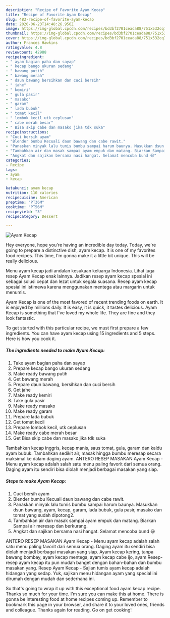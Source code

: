```yaml
---
description: "Recipe of Favorite Ayam Kecap"
title: "Recipe of Favorite Ayam Kecap"
slug: 483-recipe-of-favorite-ayam-kecap
date: 2020-06-23T14:48:26.956Z
image: https://img-global.cpcdn.com/recipes/bd3bf2701ceada88/751x532cq70/ayam-kecap-foto-resep-utama.jpg
thumbnail: https://img-global.cpcdn.com/recipes/bd3bf2701ceada88/751x532cq70/ayam-kecap-foto-resep-utama.jpg
cover: https://img-global.cpcdn.com/recipes/bd3bf2701ceada88/751x532cq70/ayam-kecap-foto-resep-utama.jpg
author: Frances Hawkins
ratingvalue: 4.8
reviewcount: 42988
recipeingredient:
- " ayam bagian paha dan sayap"
- " kecap bango ukuran sedang"
- " bawang putih"
- " bawang merah"
- " daun bawang bersihkan dan cuci bersih"
- " jahe"
- " kemiri"
- " gula pasir"
- " masako"
- " garam"
- " lada bubuk"
- " tomat kecil"
- " lombok kecil utk ceplusan"
- " cabe merah besar"
- " Bisa skip cabe dan masako jika tdk suka"
recipeinstructions:
- "Cuci bersih ayam"
- "Blender bumbu Kecuali daun bawang dan cabe rawit."
- "Panaskan minyak lalu tumis bumbu sampai harum baunya. Masukkan dsun bawang, ayam, kecap, garam, lada bubuk, gula pasir, masako dan tomat yang sudah dipotong2."
- "Tambahkan air dan masak sampai ayam empuk dan matang. Biarkan Sampai air meresap dan berkurang."
- "Angkat dan sajikan bersama nasi hangat. Selamat mencoba bund 😆"
categories:
- Recipe
tags:
- ayam
- kecap

katakunci: ayam kecap 
nutrition: 110 calories
recipecuisine: American
preptime: "PT36M"
cooktime: "PT56M"
recipeyield: "3"
recipecategory: Dessert

---
```



![Ayam Kecap](https://img-global.cpcdn.com/recipes/bd3bf2701ceada88/751x532cq70/ayam-kecap-foto-resep-utama.jpg)

Hey everyone, hope you're having an incredible day today. Today, we're going to prepare a distinctive dish, ayam kecap. It is one of my favorites food recipes. This time, I'm gonna make it a little bit unique. This will be really delicious.

Menu ayam kecap jadi andalan kesukaan keluarga Indonesia. Lihat juga resep Ayam Kecap enak lainnya. Jadikan resep ayam kecap spesial ini sebagai solusi cepat dan lezat untuk segala suasana. Resep ayam kecap spesial ini istimewa karena menggunakan mentega atau margarin untuk menumis.

Ayam Kecap is one of the most favored of recent trending foods on earth. It is enjoyed by millions daily. It is easy, it is quick, it tastes delicious. Ayam Kecap is something that I've loved my whole life. They are fine and they look fantastic.


To get started with this particular recipe, we must first prepare a few ingredients. You can have ayam kecap using 15 ingredients and 5 steps. Here is how you cook it.

<!--inarticleads1-->

##### The ingredients needed to make Ayam Kecap:

1. Take  ayam bagian paha dan sayap
1. Prepare  kecap bango ukuran sedang
1. Make ready  bawang putih
1. Get  bawang merah
1. Prepare  daun bawang, bersihkan dan cuci bersih
1. Get  jahe
1. Make ready  kemiri
1. Take  gula pasir
1. Make ready  masako
1. Make ready  garam
1. Prepare  lada bubuk
1. Get  tomat kecil
1. Prepare  lombok kecil, utk ceplusan
1. Make ready  cabe merah besar
1. Get  Bisa skip cabe dan masako jika tdk suka


Tambahkan kecap inggris, kecap manis, saus tomat, gula, garam dan kaldu ayam bubuk. Tambahkan sedikit air, masak hingga bumbu meresap secara maksimal ke dalam daging ayam. ANTERO RESEP MASAKAN Ayam Kecap - Menu ayam kecap adalah salah satu menu paling favorit dari semua orang. Daging ayam itu sendiri bisa diolah menjadi berbagai masakan yang siap. 

<!--inarticleads2-->

##### Steps to make Ayam Kecap:

1. Cuci bersih ayam
1. Blender bumbu Kecuali daun bawang dan cabe rawit.
1. Panaskan minyak lalu tumis bumbu sampai harum baunya. Masukkan dsun bawang, ayam, kecap, garam, lada bubuk, gula pasir, masako dan tomat yang sudah dipotong2.
1. Tambahkan air dan masak sampai ayam empuk dan matang. Biarkan Sampai air meresap dan berkurang.
1. Angkat dan sajikan bersama nasi hangat. Selamat mencoba bund 😆


ANTERO RESEP MASAKAN Ayam Kecap - Menu ayam kecap adalah salah satu menu paling favorit dari semua orang. Daging ayam itu sendiri bisa diolah menjadi berbagai masakan yang siap. Ayam kecap kering, tanpa bawang bombay, ayam kecap mentega, ayam kecap cabe ijo, ayam Resep-resep ayam kecap itu pun mudah banget dengan bahan-bahan dan bumbu masakan yang. Resep Ayam Kecap - Sajian tumis ayam kecap adalah hidangan yang sedap. Yuk, sajikan menu hidangan ayam yang special ini dirumah dengan mudah dan sederhana ini. 

So that's going to wrap it up with this exceptional food ayam kecap recipe. Thanks so much for your time. I'm sure you can make this at home. There is gonna be interesting food at home recipes coming up. Remember to bookmark this page in your browser, and share it to your loved ones, friends and colleague. Thanks again for reading. Go on get cooking!
